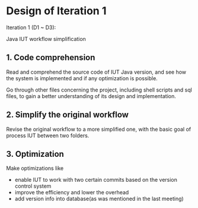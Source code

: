 # Design of Iteration 1 
Iteration 1 (D1 ~ D3):

Java IUT workflow simplification
## 1. Code comprehension

Read and comprehend the source code of IUT Java version, and see how the system is implemented and if any optimization is possible.

Go through other files concerning the project, including shell scripts and sql files, to gain a better understanding of its design and implementation.

## 2. Simplify the original workflow

Revise the original workflow to a more simplified one, with the basic goal of process IUT between two folders.

## 3. Optimization

Make optimizations like 

- enable IUT to work with two certain commits based on the version control system
- improve the efficiency and lower the overhead
- add version info into database(as was mentioned in the last meeting)
